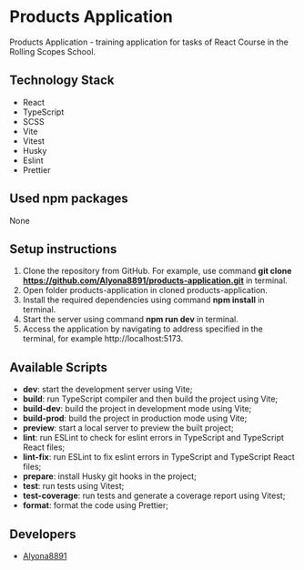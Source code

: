 # Products Application 

Products Application - training application for tasks of React Course in the Rolling Scopes School.

## Technology Stack 

- React
- TypeScript
- SCSS
- Vite
- Vitest
- Husky
- Eslint
- Prettier

## Used npm packages

None

## Setup instructions

1. Clone the repository from GitHub. For example, use command **git clone https://github.com/Alyona8891/products-application.git** in terminal.
2. Open folder products-application in cloned products-application.
3. Install the required dependencies using command **npm install** in terminal.
4. Start the server using command **npm run dev** in terminal.
5. Access the application by navigating to address specified in the terminal, for example http://localhost:5173.

## Available Scripts

- **dev**: start the development server using Vite;
- **build**: run TypeScript compiler and then build the project using Vite;
- **build-dev**: build the project in development mode using Vite;
- **build-prod**: build the project in production mode using Vite;
- **preview**: start a local server to preview the built project;
- **lint**: run ESLint to check for eslint errors in TypeScript and TypeScript React files;
- **lint-fix**: run ESLint to fix eslint errors in TypeScript and TypeScript React files;
- **prepare**: install Husky git hooks in the project;
- **test**:  run tests using Vitest;
- **test-coverage**: run tests and generate a coverage report using Vitest;
- **format**: format the code using Prettier;

## Developers

- [Alyona8891](https://github.com/alyona8891)